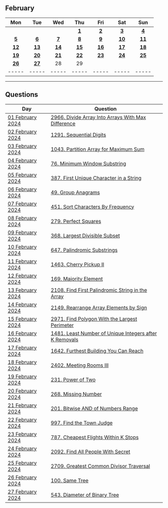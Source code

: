 February
---
| Mon | Tue | Wed | Thu | Fri | Sat | Sun |
| :---: | :---: | :---: | :---: | :---: | :---: | :---: |
|     |     |     | [**1**](01) | [**2**](02) | [**3**](03) | [**4**](04) |
| [**5**](05) | [**6**](06) | [**7**](07) | [**8**](08) | [**9**](09) | [**10**](10) | [**11**](11) |
| [**12**](12) | [**13**](13) | [**14**](14) | [**15**](15) | [**16**](16) | [**17**](17) | [**18**](18) |
| [**19**](19) | [**20**](20) | [**21**](21) | [**22**](22) | [**23**](23) | [**24**](24) | [**25**](25) |
| [**26**](26) | [**27**](27) | 28  | 29  |     |     |     |
| ----- | ----- | ----- | ----- | ----- | ----- | ----- |

---

Questions
---
| Day | Question |
| --- | --- |
| [01 February 2024](01) | [2966. Divide Array Into Arrays With Max Difference](https://leetcode.com/problems/divide-array-into-arrays-with-max-difference) |
| [02 February 2024](02) | [1291. Sequential Digits](https://leetcode.com/problems/sequential-digits) |
| [03 February 2024](03) | [1043. Partition Array for Maximum Sum](https://leetcode.com/problems/partition-array-for-maximum-sum) |
| [04 February 2024](04) | [76. Minimum Window Substring](https://leetcode.com/problems/minimum-window-substring) |
| [05 February 2024](05) | [387. First Unique Character in a String](https://leetcode.com/problems/first-unique-character-in-a-string) |
| [06 February 2024](06) | [49. Group Anagrams](https://leetcode.com/problems/group-anagrams) |
| [07 February 2024](07) | [451. Sort Characters By Frequency](https://leetcode.com/problems/sort-characters-by-frequency) |
| [08 February 2024](08) | [279. Perfect Squares](https://leetcode.com/problems/perfect-squares) |
| [09 February 2024](09) | [368. Largest Divisible Subset](https://leetcode.com/problems/largest-divisible-subset) |
| [10 February 2024](10) | [647. Palindromic Substrings](https://leetcode.com/problems/palindromic-substrings) |
| [11 February 2024](11) | [1463. Cherry Pickup II](https://leetcode.com/problems/cherry-pickup-ii) |
| [12 February 2024](12) | [169. Majority Element](https://leetcode.com/problems/majority-element) |
| [13 February 2024](13) | [2108. Find First Palindromic String in the Array](https://leetcode.com/problems/find-first-palindromic-string-in-the-array) |
| [14 February 2024](14) | [2149. Rearrange Array Elements by Sign](https://leetcode.com/problems/rearrange-array-elements-by-sign) |
| [15 February 2024](15) | [2971. Find Polygon With the Largest Perimeter](https://leetcode.com/problems/find-polygon-with-the-largest-perimeter) |
| [16 February 2024](16) | [1481. Least Number of Unique Integers after K Removals](https://leetcode.com/problems/least-number-of-unique-integers-after-k-removals) |
| [17 February 2024](17) | [1642. Furthest Building You Can Reach](https://leetcode.com/problems/furthest-building-you-can-reach) |
| [18 February 2024](18) | [2402. Meeting Rooms III](https://leetcode.com/problems/meeting-rooms-iii) |
| [19 February 2024](19) | [231. Power of Two](https://leetcode.com/problems/power-of-two) |
| [20 February 2024](20) | [268. Missing Number](https://leetcode.com/problems/missing-number) |
| [21 February 2024](21) | [201. Bitwise AND of Numbers Range](https://leetcode.com/problems/bitwise-and-of-numbers-range) |
| [22 February 2024](22) | [997. Find the Town Judge](https://leetcode.com/problems/find-the-town-judge) |
| [23 February 2024](23) | [787. Cheapest Flights Within K Stops](https://leetcode.com/problems/cheapest-flights-within-k-stops) |
| [24 February 2024](24) | [2092. Find All People With Secret](https://leetcode.com/problems/find-all-people-with-secret) |
| [25 February 2024](25) | [2709. Greatest Common Divisor Traversal](https://leetcode.com/problems/greatest-common-divisor-traversal) |
| [26 February 2024](26) | [100. Same Tree](https://leetcode.com/problems/same-tree) |
| [27 February 2024](27) | [543. Diameter of Binary Tree](https://leetcode.com/problems/diameter-of-binary-tree) |
